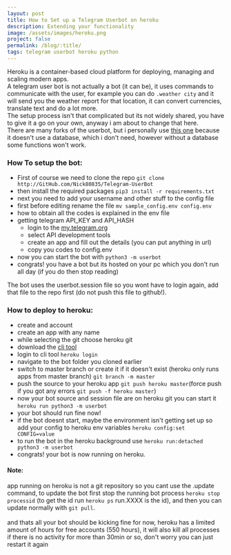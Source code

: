 ```yaml
---
layout: post
title: How to Set up a Telegram Userbot on heroku
description: Extending your functionality
image: /assets/images/heroku.png
project: false
permalink: /blog/:title/
tags: telegram userbot heroku python
---
```


Heroku is a container-based cloud platform for deploying, managing and scaling
modern apps. <br> A telegram user bot is not actually a bot (it can be), it uses
commands to communicate with the user, for example you can do `.weather city`
and it will send you the weather report for that location, it can convert
currencies, translate text and do a lot more. <br> The setup process isn't that
complicated but its not widely shared, you have to give it a go on your own,
anyway i am about to change that here. <br> There are many forks of the userbot,
but i personally use [this one](http://GitHub.com/Nick80835/Telegram-UserBot)
because it doesn't use a database, which i don't need, however without a
database some functions won't work.

### How To setup the bot:

- First of course we need to clone the repo `git clone http://GitHub.com/Nick80835/Telegram-UserBot`
- then install the required packages `pip3 install -r requirements.txt`
- next you need to add your username and other stuff to the config file
- first before editing rename the file `mv sample_config.env config.env`
- how to obtain all the codes is explained in the env file
- getting telegram API_KEY and API_HASH
  - login to the [my.telegram.org](https://my.telegram.org)
  - select API development tools
  - create an app and fill out the details (you can put anything in url)
  - copy you codes to config.env
- now you can start the bot with `python3 -m userbot`
- congrats! you have a bot but its hosted on your pc which you don't run all day (if you do then stop reading)

The bot uses the userbot.session file so you wont have to login again, add that
file to the repo first (do not push this file to github!).<br>

### How to deploy to heroku:

- create and account
- create an app with any name
- while selecting the git choose heroku git
- download the [cli tool](https://devcenter.heroku.com/articles/heroku-cli)
- login to cli tool `heroku login`
- navigate to the bot folder you cloned earlier
- switch to master branch or create it if it doesn't exist (heroku only runs apps from master branch) `git branch -m master`
- push the source to your heroku app `git push heroku master`(force push if you got any errors `git push -f heroku master`)
- now your bot source and session file are on heroku git you can start it `heroku run python3 -m userbot`
- your bot should run fine now!
- if the bot doesnt start, maybe the environment isn't getting set up so add your config to heroku env variables `heroku config:set CONFIG=value`
- to run the bot in the heroku background use `heroku run:detached python3 -m userbot`
- congrats! your bot is now running on heroku.

#### Note:

app running on heroku is not a git repository so you cant use the .update
command, to update the bot first stop the running bot process `heroku stop
processid` (to get the id run `heroku ps` run.XXXX is the id), and then you can
update normally with `git pull`.  <br> <br> and thats all your bot should be
kicking fine for now, heroku has a limited amount of hours for free accounts
(550 hours), it will also kill all processes if there is no activity for more
than 30min or so, don't worry you can just restart it again
